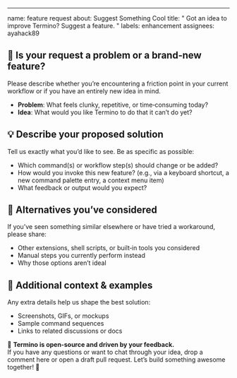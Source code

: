 ---
name: feature request
about: Suggest Something Cool
title: " Got an idea to improve Termino? Suggest a feature.  "
labels: enhancement
assignees: ayahack89



## 🚩 Is your request a problem or a brand‑new feature?
Please describe whether you’re encountering a friction point in your current workflow or if you have an entirely new idea in mind.  
- **Problem**: What feels clunky, repetitive, or time‑consuming today?  
- **Idea**: What would you like Termino to do that it can’t do yet?



## 💡 Describe your proposed solution
Tell us exactly what you’d like to see. Be as specific as possible:  
- Which command(s) or workflow step(s) should change or be added?  
- How would you invoke this new feature? (e.g., via a keyboard shortcut, a new command palette entry, a context menu item)  
- What feedback or output would you expect?



## 🔀 Alternatives you’ve considered
If you’ve seen something similar elsewhere or have tried a workaround, please share:  
- Other extensions, shell scripts, or built‑in tools you considered  
- Manual steps you currently perform instead  
- Why those options aren’t ideal



## 📸 Additional context & examples
Any extra details help us shape the best solution:  
- Screenshots, GIFs, or mockups  
- Sample command sequences  
- Links to related discussions or docs



🚀 **Termino is open‑source and driven by your feedback.**  
If you have any questions or want to chat through your idea, drop a comment here or open a draft pull request. Let’s build something awesome together! 🌟